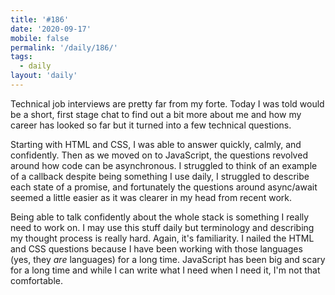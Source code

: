 ```yaml
---
title: '#186'
date: '2020-09-17'
mobile: false
permalink: '/daily/186/'
tags:
  - daily
layout: 'daily'
---
```


Technical job interviews are pretty far from my forte. Today I was told would be a short, first stage chat to find out a bit more about me and how my career has looked so far but it turned into a few technical questions.

Starting with HTML and CSS, I was able to answer quickly, calmly, and confidently. Then as we moved on to JavaScript, the questions revolved around how code can be asynchronous. I struggled to think of an example of a callback despite being something I use daily, I struggled to describe each state of a promise, and fortunately the questions around async/await seemed a little easier as it was clearer in my head from recent work.

Being able to talk confidently about the whole stack is something I really need to work on. I may use this stuff daily but terminology and describing my thought process is really hard. Again, it's familiarity. I nailed the HTML and CSS questions because I have been working with those languages (yes, they _are_ languages) for a long time. JavaScript has been big and scary for a long time and while I can write what I need when I need it, I'm not that comfortable.
